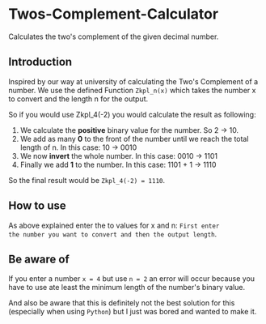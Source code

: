 # Twos-Complement-Calculator
Calculates the two's complement of the given decimal number.

Introduction
-
Inspired by our way at university of calculating the Two's Complement of a number. We
use the defined Function <code>Zkpl_n(x)</code> which takes the number x to convert and the length n
for the output.
<p>
So if you would use Zkpl_4(-2) you would calculate the result as following:
  <ol>
    <li> We calculate the <strong>positive</strong> binary value for the number. So 2 -> 10. </li>
    <li> We add as many <strong>0</strong> to the front of the number until we reach the total length of n. In this case: 10 -> 0010 </li>
    <li> We now <strong>invert</strong> the whole number. In this case: 0010 -> 1101</li>
    <li> Finally we add <strong>1</strong> to the number. In this case: 1101 + 1 -> 1110</li>
  </ol><p>
  So the final result would be <code>Zkpl_4(-2) = 1110</code>.

How to use
-
As above explained enter the to values for x and n: <code>First enter the number you want to convert and then the output length</code>.

Be aware of
-
If you enter a number <code>x = 4</code> but use <code>n = 2</code> an error will occur because you have to use ate least
the minimum length of the number's binary value.
<p>
And also be aware that this is definitely not the best solution for this (especially when using <code>Python</code>) but
I just was bored and wanted to make it.
